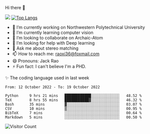 Hi there 👋

![](https://github-readme-stats.vercel.app/api?username=Raohaocheng)
[![Top Langs](https://github-readme-stats.vercel.app/api/top-langs/?username=Raohaocheng&layout=compact)](https://github.com/anuraghazra/github-readme-stats)

- 🔭 I’m currently working on Northwestern Polytechnical University
- 🌱 I’m currently learning computer vision
- 👯 I’m looking to collaborate on Archaic-Atom
- 🤔 I’m looking for help with Deep learning
- 💬 Ask me about stereo matching
- 📫 How to reach me: raoxi36@foxmail.com
- 😄 Pronouns: Jack Rao
- ⚡ Fun fact: I can't believe I'm a PHD.

✨ The coding language used in last week
<!--START_SECTION:waka-->

```text
From: 12 October 2022 - To: 19 October 2022

Python     9 hrs 21 mins   ████████████░░░░░░░░░░░░░   48.52 %
TeX        8 hrs 55 mins   ███████████▓░░░░░░░░░░░░░   46.32 %
Bash       35 mins         ▓░░░░░░░░░░░░░░░░░░░░░░░░   03.07 %
CSV        10 mins         ▒░░░░░░░░░░░░░░░░░░░░░░░░   00.95 %
BibTeX     7 mins          ░░░░░░░░░░░░░░░░░░░░░░░░░   00.64 %
Markdown   5 mins          ░░░░░░░░░░░░░░░░░░░░░░░░░   00.50 %
```

<!--END_SECTION:waka-->

![Visitor Count](https://profile-counter.glitch.me/Raohaocheng/count.svg)
